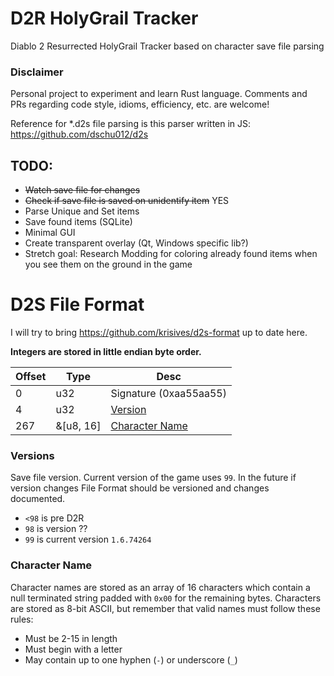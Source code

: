 ﻿# D2R HolyGrail Tracker

Diablo 2 Resurrected HolyGrail Tracker based on character save file parsing

### Disclaimer

Personal project to experiment and learn Rust language. Comments and PRs regarding code style, idioms, efficiency, etc. are welcome!

Reference for *.d2s file parsing is this parser written in JS: https://github.com/dschu012/d2s


## TODO:
- ~~Watch save file for changes~~
- ~~Check if save file is saved on unidentify item~~ YES
- Parse Unique and Set items
- Save found items (SQLite)
- Minimal GUI
- Create transparent overlay (Qt, Windows specific lib?)
- Stretch goal: Research Modding for coloring already found items when you see them on the ground in the game

# D2S File Format

I will try to bring https://github.com/krisives/d2s-format up to date here.

**Integers are stored in little endian byte order.**

| Offset | Type   | Desc
|--------|----------|------------
|0       |u32       | Signature (0xaa55aa55)
|4       |u32       | [Version](#versions)
|267     |&[u8, 16] | [Character Name](#character-name)

### Versions

Save file version. Current version of the game uses `99`. In the future if version changes File Format should be versioned and changes documented.

* `<98` is pre D2R
* `98` is version ??
* `99` is current version `1.6.74264`

### Character Name

Character names are stored as an array of 16 characters which contain
a null terminated string padded with `0x00` for the remaining bytes.
Characters are stored as 8-bit ASCII, but remember that valid names must
follow these rules:
 * Must be 2-15 in length
 * Must begin with a letter
 * May contain up to one hyphen (`-`) or underscore (`_`)




